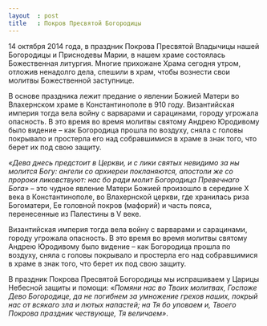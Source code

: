 ```yaml
---
layout  : post
title   : Покров Пресвятой Богородицы
---
```

14 октября 2014 года, в праздник Покрова Пресвятой Владычицы нашей Богородицы и Приснодевы Марии, в нашем храме состоялась Божественная литургия. Многие прихожане Храма сегодня утром, отложив ненадолго дела, спешили в храм, чтобы вознести свои молитвы Божественной заступнице.

В основе праздника лежит предание о явлении Божией Матери во Влахернском храме в Константинополе в 910 году. Византийская империя тогда вела войну с варварами и сарацинами, городу угрожала опасность. В это время во время молитвы святому Андрею Юродивому было видение &ndash; как Богородица прошла по воздуху, сняла с головы покрывало и простерла его над собравшимися в храме в знак того, что берет их под свою защиту.

*«Дева днесь предстоит в Церкви, и с лики святых невидимо за ны молится Богу: ангели со архиереи покланяются, апостоли же со пророки ликовствуют: нас бо ради молит Богородица Превечнаго Бога»* &ndash; это чудное явление Матери Божией произошло в середине Х века в Константинополе, во Влахернской церкви, где хранилась риза Богоматери, Ее головной покров (мафорий) и часть пояса, перенесенные из Палестины в V веке.

Византийская империя тогда вела войну с варварами и сарацинами, городу угрожала опасность. В это время во время молитвы святому Андрею Юродивому было видение &ndash; как Богородица прошла по воздуху, сняла с головы покрывало и простерла его над собравшимися в храме в знак того, что берет их под свою защиту.

В праздник Покрова Пресвятой Богородицы мы испрашиваем у Царицы Небесной защиты и помощи: *«Помяни нас во Твоих молитвах, Госпоже Дево Богородице, да не погибнем за умножение грехов наших, покрый нас от всякаго зла и лютых напастей; на Тя бо уповаем и, Твоего Покрова праздник чествующе, Тя величаем»*.
